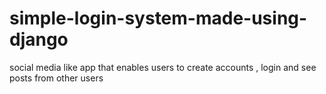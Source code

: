 # simple-login-system-made-using-django
 social media like app that enables users to create accounts , login and see posts from other users
